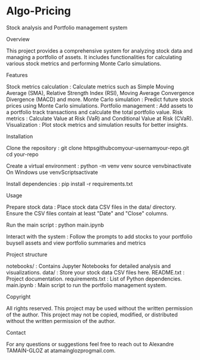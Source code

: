 # Algo-Pricing

Stock analysis and Portfolio management system

Overview

This project provides a comprehensive system for analyzing stock data and managing a portfolio of assets. 
It includes functionalities for calculating various stock metrics and performing Monte Carlo simulations.


Features

Stock metrics calculation : Calculate metrics such as Simple Moving Average (SMA), Relative Strength Index (RSI), Moving Average Convergence Divergence (MACD) and more.
Monte Carlo simulation : Predict future stock prices using Monte Carlo simulations.
Portfolio management : Add assets to a portfolio track transactions and calculate the total portfolio value.
Risk metrics : Calculate Value at Risk (VaR) and Conditional Value at Risk (CVaR).
Visualization : Plot stock metrics and simulation results for better insights.


Installation

Clone the repository :
git clone httpsgithubcomyour-usernamyour-repo.git
cd your-repo

Create a virtual environment :
python -m venv venv
source venvbinactivate  On Windows use venvScriptsactivate

Install dependencies :
pip install -r requirements.txt


Usage

Prepare stock data :
Place stock data CSV files in the data/ directory. Ensure the CSV files contain at least "Date" and "Close" columns.

Run the main script :
python main.ipynb

Interact with the system :
Follow the prompts to add stocks to your portfolio buysell assets and view portfolio summaries and metrics


Project structure

notebooks/ : Contains Jupyter Notebooks for detailed analysis and visualizations.
data/ : Store your stock data CSV files here.
README.txt : Project documentation.
requirements.txt : List of Python dependencies.
main.ipynb : Main script to run the portfolio management system.


Copyright

All rights reserved. This project may be used without the written permission of the author. This project may not be copied, modified, or distributed without the written permission of the author.


Contact

For any questions or suggestions feel free to reach out to Alexandre TAMAIN-GLOZ at atamainglozprogmail.com.

